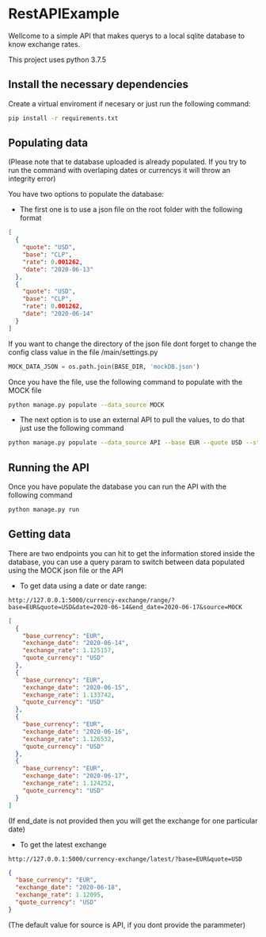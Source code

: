# RestAPIExample

Wellcome to a simple API that makes querys to a local sqlite database to know exchange rates.

This project uses python 3.7.5

## Install the necessary dependencies

Create a virtual enviroment if necesary or just run the following command:

```bash
pip install -r requirements.txt
```

## Populating data

(Please note that te database uploaded is already populated. If you try to run the command with overlaping dates or currencys it will throw an integrity error)

You have two options to populate the database:

- The first one is to use a json file on the root folder with the following format

```json
[
  {
    "quote": "USD",
    "base": "CLP",
    "rate": 0.001262,
    "date": "2020-06-13"
  },
  {
    "quote": "USD",
    "base": "CLP",
    "rate": 0.001262,
    "date": "2020-06-14"
  }
]
```

If you want to change the directory of the json file dont forget to change the config class value in the file /main/settings.py

```python
MOCK_DATA_JSON = os.path.join(BASE_DIR, 'mockDB.json')
```

Once you have the file, use the following command to populate with the MOCK file

```bash
python manage.py populate --data_source MOCK
```

- The next option is to use an external API to pull the values, to do that just use the following command

```bash
python manage.py populate --data_source API --base EUR --quote USD --start_date 2020-06-13 --end_date 2020-06-18
```

## Running the API

Once you have populate the database you can run the API with the following command

```bash
python manage.py run
```

## Getting data

There are two endpoints you can hit to get the information stored inside the database, you can use a query param to switch between data populated using the MOCK json file or the API

- To get data using a date or date range:

```http
http://127.0.0.1:5000/currency-exchange/range/?base=EUR&quote=USD&date=2020-06-14&end_date=2020-06-17&source=MOCK
```

```json
[
  {
    "base_currency": "EUR",
    "exchange_date": "2020-06-14",
    "exchange_rate": 1.125157,
    "quote_currency": "USD"
  },
  {
    "base_currency": "EUR",
    "exchange_date": "2020-06-15",
    "exchange_rate": 1.133742,
    "quote_currency": "USD"
  },
  {
    "base_currency": "EUR",
    "exchange_date": "2020-06-16",
    "exchange_rate": 1.126532,
    "quote_currency": "USD"
  },
  {
    "base_currency": "EUR",
    "exchange_date": "2020-06-17",
    "exchange_rate": 1.124252,
    "quote_currency": "USD"
  }
]
```

(If end_date is not provided then you will get the exchange for one particular date)

- To get the latest exchange

```http
http://127.0.0.1:5000/currency-exchange/latest/?base=EUR&quote=USD
```

```json
{
  "base_currency": "EUR",
  "exchange_date": "2020-06-18",
  "exchange_rate": 1.12095,
  "quote_currency": "USD"
}
```

(The default value for source is API, if you dont provide the parammeter)
